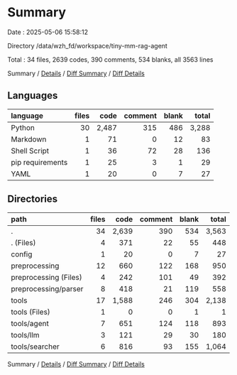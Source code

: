 # Summary

Date : 2025-05-06 15:58:12

Directory /data/wzh_fd/workspace/tiny-mm-rag-agent

Total : 34 files,  2639 codes, 390 comments, 534 blanks, all 3563 lines

Summary / [Details](details.md) / [Diff Summary](diff.md) / [Diff Details](diff-details.md)

## Languages
| language | files | code | comment | blank | total |
| :--- | ---: | ---: | ---: | ---: | ---: |
| Python | 30 | 2,487 | 315 | 486 | 3,288 |
| Markdown | 1 | 71 | 0 | 12 | 83 |
| Shell Script | 1 | 36 | 72 | 28 | 136 |
| pip requirements | 1 | 25 | 3 | 1 | 29 |
| YAML | 1 | 20 | 0 | 7 | 27 |

## Directories
| path | files | code | comment | blank | total |
| :--- | ---: | ---: | ---: | ---: | ---: |
| . | 34 | 2,639 | 390 | 534 | 3,563 |
| . (Files) | 4 | 371 | 22 | 55 | 448 |
| config | 1 | 20 | 0 | 7 | 27 |
| preprocessing | 12 | 660 | 122 | 168 | 950 |
| preprocessing (Files) | 4 | 242 | 101 | 49 | 392 |
| preprocessing/parser | 8 | 418 | 21 | 119 | 558 |
| tools | 17 | 1,588 | 246 | 304 | 2,138 |
| tools (Files) | 1 | 0 | 0 | 1 | 1 |
| tools/agent | 7 | 651 | 124 | 118 | 893 |
| tools/llm | 3 | 121 | 29 | 30 | 180 |
| tools/searcher | 6 | 816 | 93 | 155 | 1,064 |

Summary / [Details](details.md) / [Diff Summary](diff.md) / [Diff Details](diff-details.md)